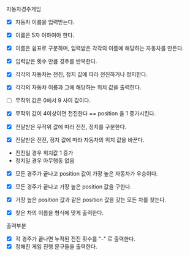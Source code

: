 자동차경주게임

-[x] 자동차 이름을 입력받는다.
-[x] 이름은 5자 이하여야 한다.

-[x] 이름은 쉼표로 구분하며, 입력받은 각각의 이름에 해당하는 자동차를 만든다. 

-[x] 입력받은 횟수 만큼 경주를 반복한다.

-[x] 각각의 자동차는 전진, 정지 값에 따라 전진하거나 정지한다.

-[x] 각각의 자동차 이름과 그에 해당하는 위치 값을 출력한다.

-[ ] 무작위 값은 0에서 9 사이 값이다.

-[x] 무작위 값이 4이상이면 전진한다 == position 을 1 증가시킨다.
-[x] 전달받은 무작위 값에 따라 전진, 정지를 구분한다.
-[x] 전달받은 전진, 정지 값에 따라 자동차의 위치 값을 바꾼다.
 - 전진일 경우 위치값 1 증가
 - 정지일 경우 아무행동 없음

- [x] 모든 경주가 끝나고 position 값이 가장 높은 자동차가 우승이다.
- [x] 모든 경주가 끝나고 가장 높은 position 값을 구한다.
- [x] 가장 높은 position 값과 같은 position 값을 갖는 모든 차를 찾는다.
- [x] 찾은 차의 이름을 형식에 맞게 출력한다.


출력부분
- [x] 각 경주가 끝나면 누적된 전진 횟수를 "-" 로 출력한다.  
- [x] 정해진 게임 진행 문구들을 출력한다.